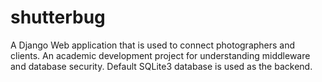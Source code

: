 # shutterbug

A Django Web application that is used to connect photographers and clients. An academic development project for understanding middleware and database security.
Default SQLite3 database is used as the backend.
